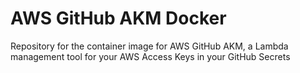 # AWS GitHub AKM Docker

Repository for the container image for AWS GitHub AKM, a Lambda management tool for your AWS Access Keys in your GitHub Secrets
